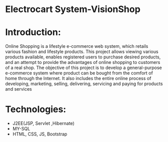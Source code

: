 # Electrocart System-VisionShop
# Introduction:
Online Shopping is a lifestyle e-commerce web system, which retails various fashion and lifestyle products. This project allows viewing various products available, enables registered users to purchase desired products, and an attempt to provide the advantages of online shopping to customers of a real shop. The objective of this project is to develop a general-purpose e-commerce system where product can be bought from the comfort of home through the Internet. It also includes the entire online process of developing, marketing, selling, delivering, servicing and paying for products and services
# Technologies:
* J2EE(JSP, Servlet ,Hibernate)
* MY-SQL
* HTML, CSS, JS, Bootstrap
